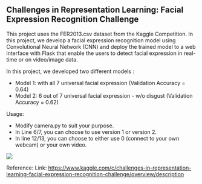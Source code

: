 ## Challenges in Representation Learning: Facial Expression Recognition Challenge

This project uses the FER2013.csv dataset from the Kaggle Competition. In this project, we develop a facial expression recognition model using Convolutional Neural Network (CNN) and deploy the trained model to a web interface with Flask that enable the users to detect facial expression in real-time or on video/image data.

In this project, we developed two different models : 
- Model 1: with all 7 universal facial expression (Validation Accuracy = 0.64)
- Model 2: 6 out of 7 universal facial expression - w/o disgust (Validation Accuracy = 0.62)

Usage:
- Modify camera.py to suit your purpose.
- In Line 6/7, you can choose to use version 1 or version 2.
- In line 12/13, you can choose to either use 0 (connect to your own webcam) or your own video.

![](fer_sample.gif)

Reference:
Link: https://www.kaggle.com/c/challenges-in-representation-learning-facial-expression-recognition-challenge/overview/description
